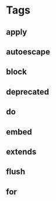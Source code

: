 # Tags


## apply

## autoescape

## block

## deprecated

## do

## embed

## extends

## flush

## for
